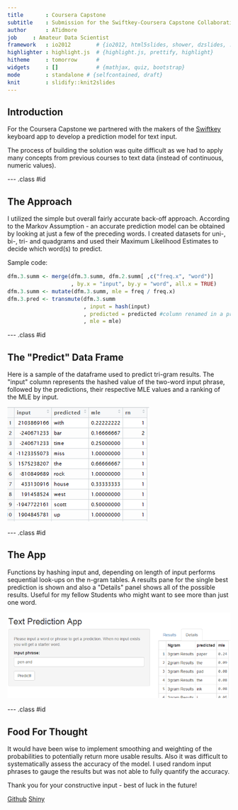 ```yaml
---
title       : Coursera Capstone
subtitle    : Submission for the Swiftkey-Coursera Capstone Collaboration
author      : ATidmore
job     : Amateur Data Scientist
framework   : io2012        # {io2012, html5slides, shower, dzslides, ...}
highlighter : highlight.js  # {highlight.js, prettify, highlight}
hitheme     : tomorrow      # 
widgets     : []            # {mathjax, quiz, bootstrap}
mode        : standalone # {selfcontained, draft}
knit        : slidify::knit2slides
---
```


## Introduction

For the Coursera Capstone we partnered with the makers of the [Swiftkey](https://swiftkey.com/en) keyboard app to develop a prediction model for text input. 

The process of building the solution was quite difficult as we had to apply many concepts from previous courses to text data (instead of continuous, numeric values).

--- .class #id 

## The Approach

I utilized the simple but overall fairly accurate back-off approach. According to the Markov Assumption - an accurate prediction model can be obtained by looking at just a few of the preceding words. I created datasets for uni-, bi-, tri- and quadgrams and used their Maximum Likelihood Estimates to decide which word(s) to predict.

Sample code:

```r
dfm.3.summ <- merge(dfm.3.summ, dfm.2.summ[ ,c("freq.x", "word")]
                    , by.x = "input", by.y = "word", all.x = TRUE)
dfm.3.summ <- mutate(dfm.3.summ, mle = freq / freq.x)
dfm.3.pred <- transmute(dfm.3.summ
                        , input = hash(input)
                        , predicted = predicted #column renamed in a previous step
                        , mle = mle)
```

--- .class #id

## The "Predict" Data Frame

Here is a sample of the dataframe used to predict tri-gram results. The "input" column represents the hashed value of the two-word input phrase, followed by the predictions, their respective MLE values and a ranking of the MLE by input.

![width](./assets/img/DFM.3.sample.png)

--- .class #id

## The App
Functions by hashing input and, depending on length of input performs sequential look-ups on the n-gram tables. A results pane for the single best prediction is shown and also a "Details" panel shows all of the possible results. Useful for my fellow Students who might want to see more than just one word.

![width](./assets/img/App_Details.png)

--- .class #id


## Food For Thought

It would have been wise to implement smoothing and weighting of the probabilities to potentially return more usable results. Also it was difficult to systematically assess the accuracy of the model. I used random input phrases to gauge the results but was not able to fully quantify the accuracy.

Thank you for your constructive input - best of luck in the future!

[Github](https://github.com/ATidmore/Coursera_Capstone)
[Shiny](https://atidmore.shinyapps.io/Coursera_Capstone/)

